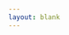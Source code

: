 ```yaml
---
layout: blank
---
```


<script setup lang="ts">
  import Stats from '../../pages/Stats.vue'
</script>

<Stats class="p4" />
